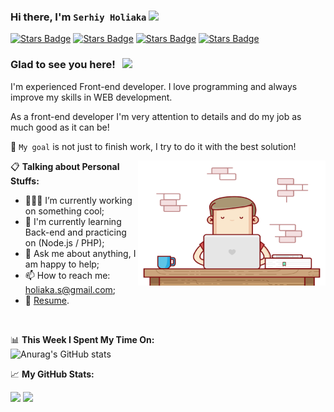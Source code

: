 ### Hi there, I'm `Serhiy Holiaka` <img src="https://media.giphy.com/media/hvRJCLFzcasrR4ia7z/giphy.gif" width="25px">


<a href="https://www.linkedin.com/in/serhii-holiaka"><img src="https://img.shields.io/badge/-LinkedIn-0e76a8?style=flat-square&logo=Linkedin&logoColor=white" alt="Stars Badge"/></a>
<a href="https://www.instagram.com/serhiy_holiaka/"><img src="https://img.shields.io/badge/-Instagram-e4405f?style=flat-square&logo=Instagram&logoColor=white" alt="Stars Badge"/></a>
<a href="https://www.facebook.com/serhiy.holiaka/"><img src="https://img.shields.io/badge/-Facebook-3578E5?style=flat-square&logo=Facebook&logoColor=white" alt="Stars Badge"/></a>
<a href="https://www.upwork.com/fl/serhiyholiaka"><img src="https://img.shields.io/badge/-Upwork-6fda44?style=flat-square&logo=UpWork&logoColor=white" alt="Stars Badge"/></a>

### Glad to see you here! &nbsp; ![](https://visitor-badge.glitch.me/badge?page_id=Serhiy-Holiaka.Serhiy-Holiaka)

I'm experienced Front-end developer. I love programming and always improve my skills in WEB development.

As a front-end developer I'm very attention to details and do my job as much good as it can be! 

🎯 `My goal` is not just to finish work, I try to do it with the best solution! 


<img align="right" alt="GIF" src="https://github.com/Serhiy-Holiaka/Serhiy-Holiaka/blob/main/coding.gif?raw=true" width="300" height="200" />


📋 **Talking about Personal Stuffs:**

- 👨🏻‍💻 I’m currently working on something cool;
- 🚀 I'm currently learning Back-end and practicing on (Node.js / PHP);
- 💬 Ask me about anything, I am happy to help;
- 📫 How to reach me: holiaka.s@gmail.com;
- 📝 [Resume](https://resume.io/r/grFd8T6RK).

</br>

📊 **This Week I Spent My Time On:**
</br>
![Anurag's GitHub stats](https://github-readme-stats.vercel.app/api/wakatime?username=Serhiy_Holiaka&hide_border=true&count_private=true)


📈 **My GitHub Stats:**

<p>
  <img height="180em" src="https://github-readme-stats.vercel.app/api?username=Serhiy-Holiaka&show_icons=true&hide_border=true&count_private=true" />
  <img height="180em" src="https://github-readme-stats.vercel.app/api/top-langs/?username=Serhiy-Holiaka&hide_border=true&layout=compact" />
</p>
